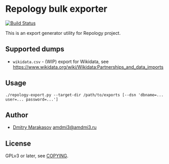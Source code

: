 # Repology bulk exporter

[![Build Status](https://travis-ci.org/repology/repology-exports.svg?branch=master)](https://travis-ci.org/repology/repology-exports)

This is an export generator utility for Repology project.

## Supported dumps

- `wikidata.csv` - (WIP) export for Wikidata, see https://www.wikidata.org/wiki/Wikidata:Partnerships_and_data_imports

## Usage

```
./repology-export.py --target-dir /path/to/exports [--dsn 'dbname=... user=... password=...']
```

## Author

* [Dmitry Marakasov](https://github.com/AMDmi3) <amdmi3@amdmi3.ru>

## License

GPLv3 or later, see [COPYING](COPYING).
